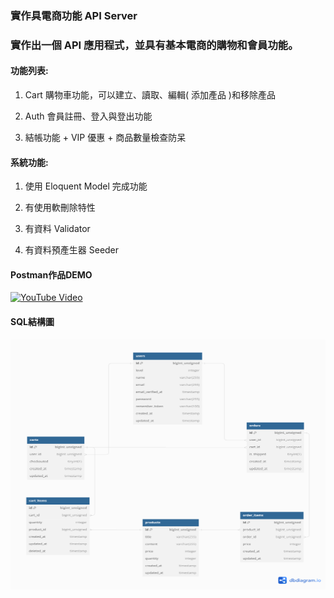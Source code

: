 ### 實作具電商功能 API Server

### 實作出一個 API 應用程式，並具有基本電商的購物和會員功能。

#### 功能列表:

   1. Cart 購物車功能，可以建立、讀取、編輯( 添加產品 )和移除產品

   2. Auth 會員註冊、登入與登出功能

   3. 結帳功能 + VIP 優惠 + 商品數量檢查防呆
    
#### 系統功能:

   1. 使用 Eloquent Model 完成功能

   2. 有使用軟刪除特性

   3. 有資料 Validator

   4. 有資料預產生器 Seeder

#### Postman作品DEMO
[![YouTube Video](https://i.ytimg.com/vi/uyv5EQ4Zcco/maxresdefault.jpg)](https://youtu.be/uyv5EQ4Zcco)

#### SQL結構圖
<img src="https://github.com/Calaglinlol/e_commerce/blob/master/ER_Model.png" alt="GitHub ER Model" width="550" height="400">

